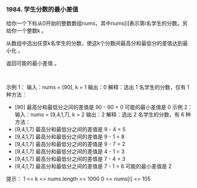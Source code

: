 ### 1984. 学生分数的最小差值

给你一个下标从0开始的整数数组nums，其中nums[i]表示第i名学生的分数。另给你一个整数k 。

从数组中选出任意k名学生的分数，使这k个分数间最高分和最低分的差值达到最小化 。

返回可能的最小差值 。

 

示例 1：
输入：nums = [90], k = 1
输出：0
解释：选出 1 名学生的分数，仅有 1 种方法：
- [90] 最高分和最低分之间的差值是 90 - 90 = 0
可能的最小差值是 0
示例 2：
输入：nums = [9,4,1,7], k = 2
输出：2
解释：选出 2 名学生的分数，有 6 种方法：
- [9,4,1,7] 最高分和最低分之间的差值是 9 - 4 = 5
- [9,4,1,7] 最高分和最低分之间的差值是 9 - 1 = 8
- [9,4,1,7] 最高分和最低分之间的差值是 9 - 7 = 2
- [9,4,1,7] 最高分和最低分之间的差值是 4 - 1 = 3
- [9,4,1,7] 最高分和最低分之间的差值是 7 - 4 = 3
- [9,4,1,7] 最高分和最低分之间的差值是 7 - 1 = 6
可能的最小差值是 2
 

提示：
1 <= k <= nums.length <= 1000
0 <= nums[i] <= 105

